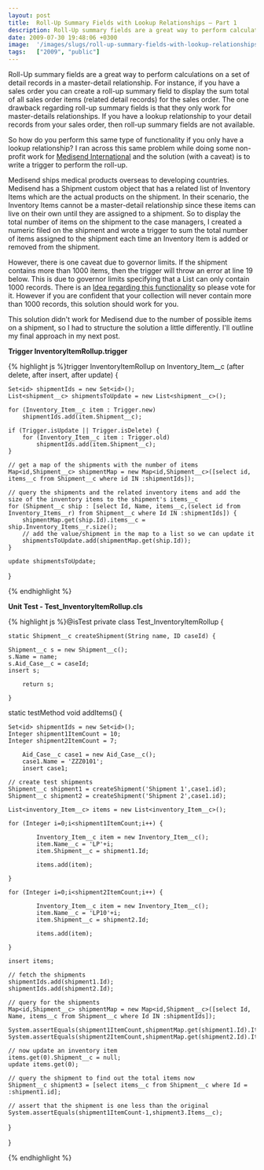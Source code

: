 ```yaml
---
layout: post
title:  Roll-Up Summary Fields with Lookup Relationships – Part 1
description: Roll-Up summary fields are a great way to perform calculations on a set of detail records in a master-detail relationship. For instance, if you have a sales order you can create a roll-up summary field to display the sum total of all sales order items (related detail records) for the sales order. The one drawback regarding roll-up summary fields is that they only work for master-details relationships. If you have a lookup relationship to your detail records from your sales order, then roll-up su
date: 2009-07-30 19:48:06 +0300
image:  '/images/slugs/roll-up-summary-fields-with-lookup-relationships-part-1.jpg'
tags:   ["2009", "public"]
---
```

<p>Roll-Up summary fields are a great way to perform calculations on a set of detail records in a master-detail relationship. For instance, if you have a sales order you can create a roll-up summary field to display the sum total of all sales order items (related detail records) for the sales order. The one drawback regarding roll-up summary fields is that they only work for master-details relationships. If you have a lookup relationship to your detail records from your sales order, then roll-up summary fields are not available.</p>
<p>So how do you perform this same type of functionality if you only have a lookup relationship? I ran across this same problem while doing some non-profit work for <a href="http://www.medisend.org" target="_blank">Medisend International</a> and the solution (with a caveat) is to write a trigger to perform the roll-up.</p>
<p>Medisend ships medical products overseas to developing countries. Medisend has a Shipment custom object that has a related list of Inventory Items which are the actual products on the shipment. In their scenario, the Inventory Items cannot be a master-detail relationship since these items can live on their own until they are assigned to a shipment. So to display the total number of items on the shipment to the case managers, I created a numeric filed on the shipment and wrote a trigger to sum the total number of items assigned to the shipment each time an Inventory Item is added or removed from the shipment.</p>
<p>However, there is one caveat due to governor limits. If the shipment contains more than 1000 items, then the trigger will throw an error at line 19 below. This is due to governor limits specifying that a List can only contain 1000 records. There is an <a href="http://ideas.salesforce.com/article/show/10089055/Count_the_SOQL_count_query_as_a_single_row_query" target="_blank">Idea regarding this functionality</a> so please vote for it. However if you are confident that your collection will never contain more than 1000 records, this solution should work for you.</p>
<p>This solution didn't work for Medisend due to the number of possible items on a shipment, so I had to structure the solution a little differently. I'll outline my final approach in my next post.</p>
<p><strong>Trigger InventoryItemRollup.trigger</strong></p>
{% highlight js %}trigger InventoryItemRollup on Inventory_Item__c (after delete, after insert, after update) {

	Set<id> shipmentIds = new Set<id>();
	List<shipment__c> shipmentsToUpdate = new List<shipment__c>();

	for (Inventory_Item__c item : Trigger.new)
		shipmentIds.add(item.Shipment__c);

	if (Trigger.isUpdate || Trigger.isDelete) {
		for (Inventory_Item__c item : Trigger.old)
			shipmentIds.add(item.Shipment__c);
	}

	// get a map of the shipments with the number of items
	Map<id,Shipment__c> shipmentMap = new Map<id,Shipment__c>([select id, items__c from Shipment__c where id IN :shipmentIds]);

	// query the shipments and the related inventory items and add the size of the inventory items to the shipment's items__c
	for (Shipment__c ship : [select Id, Name, items__c,(select id from Inventory_Items__r) from Shipment__c where Id IN :shipmentIds]) {
		shipmentMap.get(ship.Id).items__c = ship.Inventory_Items__r.size();
		// add the value/shipment in the map to a list so we can update it
		shipmentsToUpdate.add(shipmentMap.get(ship.Id));
	}

	update shipmentsToUpdate;

}

{% endhighlight %}
<p><strong>Unit Test - Test_InventoryItemRollup.cls</strong></p>
{% highlight js %}@isTest
private class Test_InventoryItemRollup {

	static Shipment__c createShipment(String name, ID caseId) {

  	Shipment__c s = new Shipment__c();
  	s.Name = name;
  	s.Aid_Case__c = caseId;
  	insert s;

		return s;

	}

  static testMethod void addItems() {

  	Set<id> shipmentIds = new Set<id>();
  	Integer shipment1ItemCount = 10;
  	Integer shipment2ItemCount = 7;

 		Aid_Case__c case1 = new Aid_Case__c();
 		case1.Name = 'ZZZ0101';
 		insert case1;

  	// create test shipments
  	Shipment__c shipment1 = createShipment('Shipment 1',case1.id);
  	Shipment__c shipment2 = createShipment('Shipment 2',case1.id);

  	List<inventory_Item__c> items = new List<inventory_Item__c>();

  	for (Integer i=0;i<shipment1ItemCount;i++) {

			Inventory_Item__c item = new Inventory_Item__c();
			item.Name__c = 'LP'+i;
			item.Shipment__c = shipment1.Id;

			items.add(item);

  	}

  	for (Integer i=0;i<shipment2ItemCount;i++) {

			Inventory_Item__c item = new Inventory_Item__c();
			item.Name__c = 'LP10'+i;
			item.Shipment__c = shipment2.Id;

			items.add(item);

  	}

  	insert items;

  	// fetch the shipments
  	shipmentIds.add(shipment1.Id);
  	shipmentIds.add(shipment2.Id);

  	// query for the shipments
  	Map<id,Shipment__c> shipmentMap = new Map<id,Shipment__c>([select Id, Name, items__c from Shipment__c where Id IN :shipmentIds]);

  	System.assertEquals(shipment1ItemCount,shipmentMap.get(shipment1.Id).Items__c);
  	System.assertEquals(shipment2ItemCount,shipmentMap.get(shipment2.Id).Items__c);

  	// now update an inventory item
  	items.get(0).Shipment__c = null;
  	update items.get(0);

  	// query the shipment to find out the total items now
  	Shipment__c shipment3 = [select items__c from Shipment__c where Id = :shipment1.id];

  	// assert that the shipment is one less than the original
  	System.assertEquals(shipment1ItemCount-1,shipment3.Items__c);

  }

}

{% endhighlight %}


